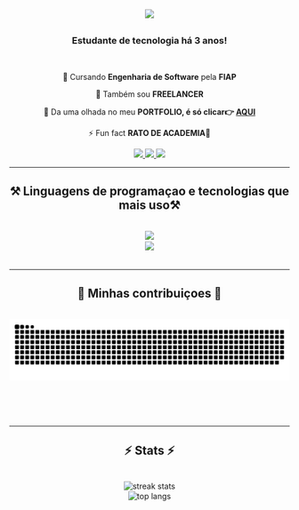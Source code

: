 <h1 align="center">
    <img src="https://readme-typing-svg.herokuapp.com/?font=Righteous&size=35&center=true&vCenter=true&width=500&height=70&duration=4000&lines=Olá!+👋;+Eu+sou+o+Matheus+Xavier!;" />
</h1>

<h3 align="center">Estudante de tecnologia há 3 anos!</h3>

<br/>

<div align="center">
 
 🔭 Cursando **Engenharia de Software** pela **FIAP**
 
 🌱 Também sou **FREELANCER**

💬 Da uma olhada no meu **PORTFOLIO, é só clicar👉 [AQUI](https://tinyurl.com/matheusXavier)**

⚡ Fun fact **RATO DE ACADEMIA💪**

 </div>
 
<div align="center"> 
  <a href="mailto:matheusxavi57@gmail.com">
    <img src="https://img.shields.io/badge/Gmail-333333?style=for-the-badge&logo=gmail&logoColor=red" />
  </a>
  <a href="https://www.linkedin.com/in/toledo-matheus/" target="_blank">
    <img src="https://img.shields.io/badge/LinkedIn-0077B5?style=for-the-badge&logo=linkedin&logoColor=white" target="_blank" />
  </a>
  <a href="https://tinyurl.com/matheusXavier" target="_blank">
     <img src="https://img.shields.io/badge/Portfolio-FF5722?style=for-the-badge&logo=todoist&logoColor=white" target="_blank" /> <!-- sqlite, safari, google-chrome are other good icon options -->
  </a>
</div>

 <hr/>
 
<h2 align="center">⚒️ Linguagens de programaçao e tecnologias que mais uso⚒️</h2>
<br/>
<div align="center">
    <img src="https://skillicons.dev/icons?i=react,bootstrap,html,css,vscode,github,figma,git" />
    <br>
    <img src="https://skillicons.dev/icons?i=nodejs,python,javascript,java" /><br>
</div>

<br/>
<hr/>

<div align="center">
  <h2>🐍 Minhas contribuiçoes 🐍</h2>
  <br>
  <img alt="snake eating my contributions" src="https://raw.githubusercontent.com/salesp07/salesp07/output/github-contribution-grid-snake.svg" />
  
  <br/><br/><br/>
</div>

<hr/>

<h2 align="center">⚡ Stats ⚡</h2>
<br>
<div align=center>
  <img width=390 src="https://github-readme-streak-stats-salesp07.vercel.app/?user=matheuswq17&count_private=true&theme=react&border_radius=10" alt="streak stats"/>
  <br/>
  <img width=325 align="center" src="https://github-readme-stats-salesp07.vercel.app/api/top-langs/?username=matheuswq17&hide=HTML&langs_count=9&layout=compact&theme=react&border_radius=10&size_weight=0.5&count_weight=0.5&exclude_repo=github-readme-stats" alt="top langs" />
</div>


